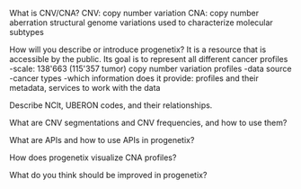  What is CNV/CNA?
 CNV: copy number variation
 CNA: copy number aberration
 structural genome variations
 used to characterize molecular subtypes
 
How will you describe or introduce progenetix?
It is a resource that is accessible by the public. Its goal is to represent all different cancer profiles
-scale: 138'663 (115'357 tumor) copy number variation profiles
-data source
-cancer types
-which information does it provide: profiles and their metadata, services to work with the data

Describe NClt, UBERON codes, and their relationships.

What are CNV segmentations and CNV frequencies, and how to use them?

What are APIs and how to use APIs in progenetix?

How does progenetix visualize CNA profiles?

What do you think should be improved in progenetix?
